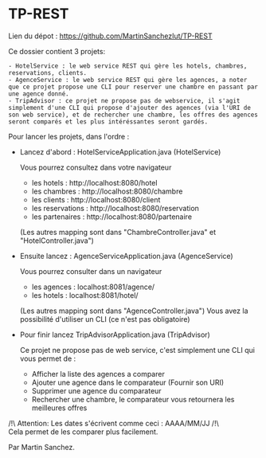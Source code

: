 # TP-REST


Lien du dépot : https://github.com/MartinSanchezIut/TP-REST


Ce dossier contient 3 projets:

	- HotelService : le web service REST qui gère les hotels, chambres, reservations, clients.
	- AgenceService : le web service REST qui gère les agences, a noter que ce projet propose une CLI pour reserver une chambre en passant par une agence donné.
	- TripAdvisor : ce projet ne propose pas de webservice, il s'agit simplement d'une CLI qui propose d'ajouter des agences (via l'URI de son web service), et de rechercher une chambre, les offres des agences seront comparés et les plus intéréssantes seront gardés.
	
	
Pour lancer les projets, dans l'ordre : 

- Lancez d'abord : HotelServiceApplication.java (HotelService)

	Vous pourrez consultez dans votre navigateur
	- les hotels : http://localhost:8080/hotel
	- les chambres : http://localhost:8080/chambre
	- les clients : http://localhost:8080/client
	- les reservations : http://localhost:8080/reservation
	- les partenaires : http://localhost:8080/partenaire 
	
	(Les autres mapping sont dans "ChambreController.java" et "HotelController.java")



- Ensuite lancez : AgenceServiceApplication.java (AgenceService)

	Vous pourrez consulter dans un navigateur 
	- les agences : localhost:8081/agence/ 
	- les hotels : localhost:8081/hotel/
	
	(Les autres mapping sont dans "AgenceController.java")
	Vous avez la possibilité d'utiliser un CLI (ce n'est pas obligatoire)


	
- Pour finir lancez TripAdvisorApplication.java (TripAdvisor)

	Ce projet ne propose pas de web service, c'est simplement une CLI qui vous permet de :
	- Afficher la liste des agences a comparer
	- Ajouter une agence dans le comparateur (Fournir son URI)
	- Supprimer une agence du comparateur
	- Rechercher une chambre, le comparateur vous retournera les meilleures offres 


/!\ Attention: Les dates s'écrivent comme ceci : AAAA/MM/JJ /!\   
Cela permet de les comparer plus facilement.








Par Martin Sanchez.
